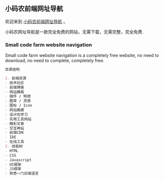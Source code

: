 ## 小码农前端网址导航

欢迎来到 [小码农前端网址导航](https://nav.imaring.com/) 。

小码农网址导航是一款完全免费的网站，无需下载，无需完整，完全免费.

### Small code farm website navigation

Small code farm website navigation is a completely free website, no need to download, no need to complete, completely free.

```markdown
目录结构

1. 前端资源
- 技术社区
- 前端博客
- 网站模板
- 插件 / 特效
- 图库 / 灵感
- 图标 / Icon
- 网站画廊
- 设计向学习
- 实用工具网站
- 精彩文章
- 交互神站
- 前端CDN
- IDE
- 在线工具
2. 技能树
- HTML
- CSS
- Javascript
- UI框架
- JS框架
- 熟悉一门后端语言

```



